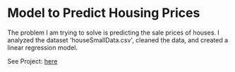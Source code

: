 # Model to Predict Housing Prices

The problem I am trying to solve is predicting the sale prices of houses.  I analyzed the dataset 'houseSmallData.csv', cleaned the data, and created a linear regression model.

See Project: [here](model_to_predict_housing_prices.ipynb)
